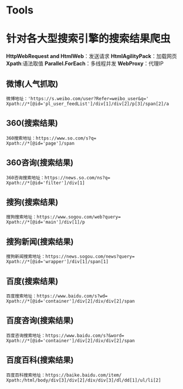 # Tools
# 针对各大型搜索引擎的搜索结果爬虫 

**HttpWebRequest and HtmlWeb**：发送请求
**HtmlAgilityPack**：加载网页
**Xpath**:语法取值
**Parallel.ForEach**：多线程并发
**WebProxy**：代理IP
    
## 微博(人气抓取)
    微博地址：'https://s.weibo.com/user?Refer=weibo_user&q='
    Xpath://*[@id='pl_user_feedList']/div[1]/div[2]/p[3]/span[2]/a
## 360(搜索结果)
    360搜索地址：https://www.so.com/s?q=
    Xpath://*[@id='page']/span
## 360咨询(搜索结果)
    360咨询搜索地址：https://news.so.com/ns?q=
    Xpath://*[@id='filter']/div[1]
## 搜狗(搜索结果)
    搜狗搜索地址：https://www.sogou.com/web?query=
    Xpath://*[@id='main']/div[1]/p
## 搜狗新闻(搜索结果)
    搜狗新闻搜索地址：https://news.sogou.com/news?query=
    Xpath://*[@id='wrapper']/div[1]/span[1]
## 百度(搜索结果)
    百度搜索地址：https://www.baidu.com/s?wd=
    Xpath://*[@id='container']/div[2]/div/div[2]/span
## 百度咨询(搜索结果)
    百度咨询搜索地址：https://www.baidu.com/s?&word=
    Xpath://*[@id='container']/div[2]/div/div[2]/span
## 百度百科(搜索结果)
    百度百科搜索地址：https://baike.baidu.com/item/
    Xpath:/html/body/div[3]/div[2]/div/div[3]/dl/dd[1]/ul/li[2]
    

